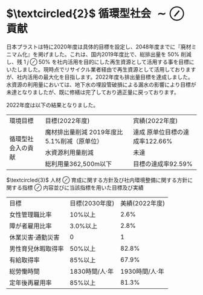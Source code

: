 # $\textcircled{2}$ 循環型社会 $\sim \oslash$ 貢献  

日本プラストは特に2020年度は具体的目標を設定し、2048年度までに『廃材ミニマム化』を掲げました。これは、国内2019年度比で、総排出量を $5 0 \%$ 削減し、残 $1 \ j \oslash 5 0 \%$ を社内活用を目的にした再生資源として活用する事を目標にいたしました。現時点でリサイクル業者経由で再生資源として活用しておりますが、社内活用の最大化を目指します。2022年度も排出量目標を達成しました。水資源の利用量においては、地下水の埋設管破損による漏水の影響により目標が未達となりましたが、既に修繕は完了しており適正量に戻っております。  

2022年度は以下の結果となりました。  


<html><body><table><tr><td>環境目標</td><td>目標(2022年度)</td><td>宾績(2022年度)</td></tr><tr><td rowspan="3">循環型社会入の貢献</td><td>魔材排出量削減 2019年度比5.1%削减（原单位）</td><td>達成 原单位目標の達成率122.66%</td></tr><tr><td>水資源利用量削減</td><td>未達</td></tr><tr><td>総利用量362,500m以下</td><td>目標の達成率92.59%</td></tr></table></body></html>  

$\textcircled{3}$ 人材 $\oslash$ 育成に関する方針及び社内環境整備に関する方針に関する指標 $\oslash$ 内容並びに当該指標を用いた目標及び実績  

<html><body><table><tr><td>目標</td><td>目標(2030年度)</td><td>美績(2022年度)</td></tr><tr><td>女性管理職比率</td><td>10%以上</td><td>2.6%</td></tr><tr><td>障が者雇用比率</td><td>3.0%以上</td><td>2.8%</td></tr><tr><td>休業災害·通勤災害</td><td>0</td><td>1</td></tr><tr><td>男性育兒休暇取得率</td><td>50%以上</td><td>82.8%</td></tr><tr><td>有給取得率</td><td>85%以上</td><td>67.9%</td></tr><tr><td>総勞慟時間</td><td>1830時間/人·年</td><td>1930時間/人·年</td></tr><tr><td>定年後再雇用率</td><td>85%以上</td><td>81.3%</td></tr></table></body></html>  
